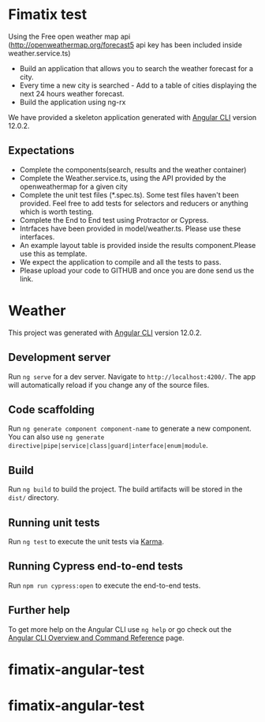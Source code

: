 # Fimatix test

Using the Free open weather map api (http://openweathermap.org/forecast5 api key has been included inside weather.service.ts)

* Build an application that allows you to search the weather forecast for a city.
* Every time a new city is searched - Add to a table of cities displaying the next 24 hours weather forecast.
* Build the application using ng-rx

We have provided a skeleton application  generated with [Angular CLI](https://github.com/angular/angular-cli) version 12.0.2.
## Expectations

* Complete the components(search, results and the weather container)
* Complete the Weather.service.ts, using the API provided by the openweathermap for a given city
* Complete the unit test files (*.spec.ts). Some test files haven't been provided. Feel free to add tests for selectors and reducers or anything which is worth testing.
* Complete the End to End test using Protractor or Cypress.
* Intrfaces have been provided in model/weather.ts. Please use these interfaces.
* An example layout table is provided inside the results component.Please use this as template.
* We expect the application to compile and all the tests to pass.
* Please upload your code to GITHUB and once you are done send us the link.

# Weather

This project was generated with [Angular CLI](https://github.com/angular/angular-cli) version 12.0.2.

## Development server

Run `ng serve` for a dev server. Navigate to `http://localhost:4200/`. The app will automatically reload if you change any of the source files.

## Code scaffolding

Run `ng generate component component-name` to generate a new component. You can also use `ng generate directive|pipe|service|class|guard|interface|enum|module`.

## Build

Run `ng build` to build the project. The build artifacts will be stored in the `dist/` directory.

## Running unit tests

Run `ng test` to execute the unit tests via [Karma](https://karma-runner.github.io).

## Running Cypress end-to-end tests

Run `npm run cypress:open` to execute the end-to-end tests.

## Further help

To get more help on the Angular CLI use `ng help` or go check out the [Angular CLI Overview and Command Reference](https://angular.io/cli) page.
# fimatix-angular-test
# fimatix-angular-test
